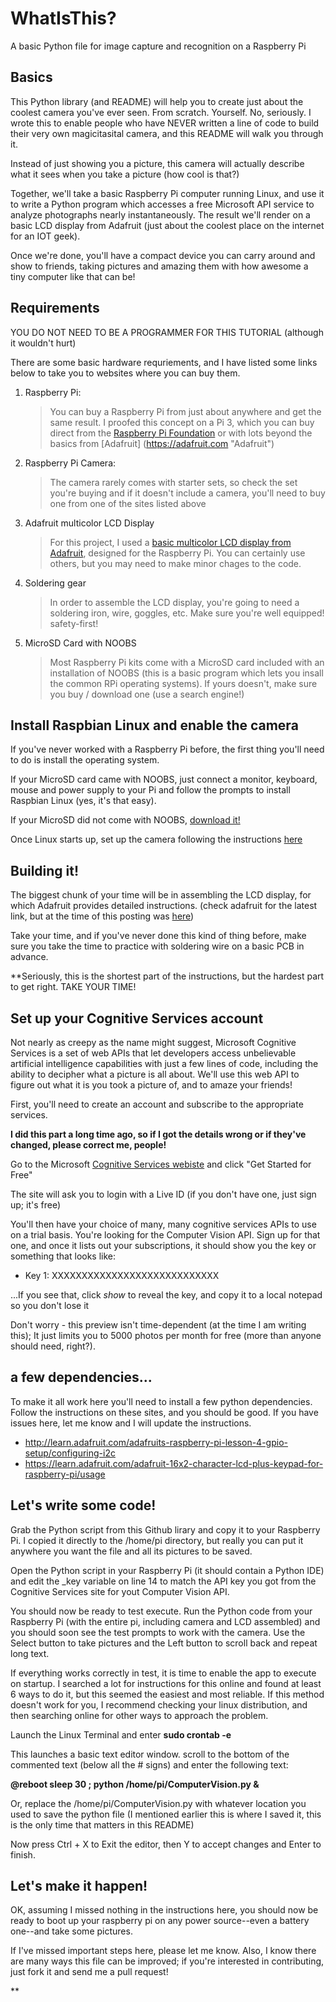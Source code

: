 # WhatIsThis?
A basic Python file for image capture and recognition on a Raspberry Pi

## Basics
This Python library (and README) will help you to create just about the coolest camera you've ever seen. From scratch. Yourself. No, seriously. 
I wrote this to enable people who have NEVER written a line of code to build their very own magicitasital camera, and this README will walk you through it.

Instead of just showing you a picture, this camera will actually describe what it sees when you take a picture (how cool is that?)

Together, we'll take a basic Raspberry Pi computer running Linux, and use it to write a Python program which accesses a free Microsoft API service to analyze photographs nearly instantaneously. The result we'll render on a basic LCD display from Adafruit (just about the coolest place on the internet for an IOT geek).

Once we're done, you'll have a compact device you can carry around and show to friends, taking pictures and amazing them with how awesome a tiny computer like that can be!

## Requirements
YOU DO NOT NEED TO BE A PROGRAMMER FOR THIS TUTORIAL (although it wouldn't hurt)

There are some basic hardware requriements, and I have listed some links below to take you to websites where you can buy them.

1. Raspberry Pi:

	> You can buy a Raspberry Pi from just about anywhere and get the same result. I proofed this concept on a Pi 3, which you can buy direct from the [Raspberry Pi Foundation](https://raspberrypi.org "Raspberry Pi Foundation") or with lots beyond the basics from [Adafruit] (https://adafruit.com "Adafruit")
2. Raspberry Pi Camera: 

	> The camera rarely comes with starter sets, so check the set you're buying and if it doesn't include a camera, you'll need to buy one from one of the sites listed above
3. Adafruit multicolor LCD Display
	
	> For this project, I used a [basic multicolor LCD display from Adafruit](https://www.adafruit.com/products/1110 "16x2 character lcd plus keypad from Adafruit"), designed for the Raspberry Pi. You can certainly use others, but you may need to make minor chages to the code.
4. Soldering gear
	
	> In order to assemble the LCD display, you're going to need a soldering iron, wire, goggles, etc. Make sure you're well equipped! safety-first!
5. MicroSD Card with NOOBS
	
	> Most Raspberry Pi kits come with a MicroSD card included with an installation of NOOBS (this is a basic program which lets you insall the common RPi operating systems). If yours doesn't, make sure you buy / download one (use a search engine!)

## Install Raspbian Linux and enable the camera
If you've never worked with a Raspberry Pi before, the first thing you'll need to do is install the operating system. 

If your MicroSD card came with NOOBS, just connect a monitor, keyboard, mouse and power supply to your Pi and follow the prompts to install Raspbian Linux (yes, it's that easy).

If your MicroSD did not come with NOOBS, [download it!](https://www.raspberrypi.org/downloads/noobs/ "Noobs Download")

Once Linux starts up, set up the camera following the instructions [here](https://www.raspberrypi.org/learning/getting-started-with-picamera/worksheet/ "Raspberry Pi foundation Getting Started with PiCamera")

## Building it!
The biggest chunk of your time will be in assembling the LCD display, for which Adafruit provides detailed instructions. (check adafruit for the latest link, but at the time of this posting was [here](https://learn.adafruit.com/adafruit-16x2-character-lcd-plus-keypad-for-raspberry-pi/assembly "16x2 Character lcd plud keypad from adafruit"))

Take your time, and if you've never done this kind of thing before, make sure you take the time to practice with soldering wire on a basic PCB in advance.

**Seriously, this is the shortest part of the instructions, but the hardest part to get right. TAKE YOUR TIME!

## Set up your Cognitive Services account
Not nearly as creepy as the name might suggest, Microsoft Cognitive Services is a set of web APIs that let developers access unbelievable artificial intelligence capabilities with just a few lines of code, including the ability to decipher what a picture is all about. We'll use this web API to figure out what it is you took a picture of, and to amaze your friends!

First, you'll need to create an account and subscribe to the appropriate services.

**I did this part a long time ago, so if I got the details wrong or if they've changed, please correct me, people!**

Go to the Microsoft [Cognitive Services webiste](https://www.microsoft.com/cognitive-services "Microsoft Cognitive Services") and click "Get Started for Free"

The site will ask you to login with a Live ID (if you don't have one, just sign up; it's free) 
	
You'll then have your choice of many, many cognitive services APIs to use on a trial basis. You're looking for the Computer Vision API. Sign up for that one, and once it lists out your subscriptions, it should show you the key or something that looks like:

* Key 1: XXXXXXXXXXXXXXXXXXXXXXXXXXXX
	
...If you see that, click *show* to reveal the key, and copy it to a local notepad so you don't lose it

Don't worry - this preview isn't time-dependent (at the time I am writing this); It just limits you to 5000 photos per month for free (more than anyone should need, right?).

## a few dependencies...
To make it all work here you'll need to install a few python dependencies. Follow the instructions on these sites, and you should be good. If you have issues here, let me know and I will update the instructions.
* http://learn.adafruit.com/adafruits-raspberry-pi-lesson-4-gpio-setup/configuring-i2c
* https://learn.adafruit.com/adafruit-16x2-character-lcd-plus-keypad-for-raspberry-pi/usage

## Let's write some code!
Grab the Python script from this Github lirary and copy it to your Raspberry Pi. I copied it directly to the /home/pi directory, but really you can put it anywhere you want the file and all its pictures to be saved.

Open the Python script in your Raspberry Pi (it should contain a Python IDE) and edit the _key variable on line 14 to match the API key you got from the Cognitive Services site for yout Computer Vision API.

You should now be ready to test execute. Run the Python code from your Raspberry Pi (with the entire pi, including camera and LCD assembled) and you should soon see the test prompts to work with the camera. Use the Select button to take pictures and the Left button to scroll back and repeat long text.

If everything works correctly in test, it is time to enable the app to execute on startup. I searched a lot for instructions for this online and found at least 6 ways to do it, but this seemed the easiest and most reliable. If this method doesn't work for you, I recommend checking your linux distribution, and then searching online for other ways to approach the problem.

Launch the Linux Terminal and enter **sudo crontab -e**

This launches a basic text editor window.
scroll to the bottom of the commented text (below all the # signs) and enter the following text: 

**@reboot sleep 30 ; python /home/pi/ComputerVision.py &**

Or, replace the /home/pi/ComputerVision.py with whatever location you used to save the python file (I mentioned earlier this is where I saved it, this is the only time that matters in this README)

Now press Ctrl + X to Exit the editor, then Y to accept changes and Enter to finish.

## Let's make it happen!
OK, assuming I missed nothing in the instructions here, you should now be ready to boot up your raspberry pi on any power source--even a battery one--and take some pictures.

If I've missed important steps here, please let me know. Also, I know there are many ways this file can be improved; if you're interested in contributing, just fork it and send me a pull request!

** 